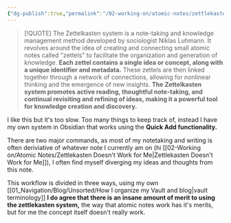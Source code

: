 ```yaml
---
{"dg-publish":true,"permalink":"/02-working-on/atomic-notes/zettlekasten-doesn-t-work-for-me/","title":"Zettlekasten Doesn't Work for Me","tags":["type/atomic-note"],"noteIcon":"","created":"Sunday, September 24th 2023, 8:54:50 pm","updated":"2024-01-03T00:16:06.678+01:00"}
---
```



> [!QUOTE]
> The Zettelkasten system is a note-taking and knowledge management method developed by sociologist Niklas Luhmann. It revolves around the idea of creating and connecting small atomic notes called "zettels" to facilitate the organization and generation of knowledge. **Each zettel contains a single idea or concept, along with a unique identifier and metadata.** These zettels are then linked together through a network of connections, allowing for nonlinear thinking and the emergence of new insights. **The Zettelkasten system promotes active reading, thoughtful note-taking, and continual revisiting and refining of ideas, making it a powerful tool for knowledge creation and discovery.**


I like this but it's too slow. Too many things to keep track of, instead I have my own system in Obsidian that works using the **Quick Add functionality.**

There are two major commands, as most of my notetaking and writing is often deriviative of whatever note I currently am on (hi [[02-Working on/Atomic Notes/Zettlekasten Doesn't Work for Me\|Zettlekasten Doesn't Work for Me]]), I often find myself diverging my ideas and thoughts from this note.

This workflow is divided in three ways, using my own [[01_Navigation/Blog/Unsorted/How I organize my Vault and blog\|vault terminology]] **I do agree that there is an insane amount of merit to using the zettlekasten system,**  the way that atomic notes work has it's merits, but for me the concept itself doesn't really work.